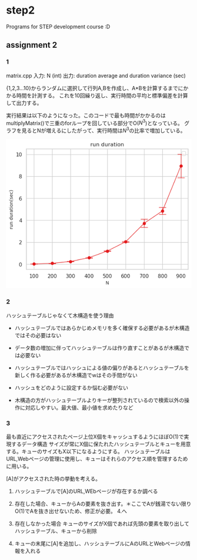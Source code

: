 # step2
Programs for STEP development course :D

## assignment 2
### 1 
matrix.cpp
入力: N (int) 
出力: duration average and duration variance (sec)

{1,2,3...10}からランダムに選択して行列A,Bを作成し、A*Bを計算するまでにかかる時間を計測する。
これを10回繰り返し、実行時間の平均と標準偏差を計算して出力する。

実行結果は以下のようになった。このコードで最も時間がかかるのは multiplyMatrix()で三重のforループを回している部分でO($N^3$)となっている。
グラフを見るとNが増えるにしたがって、実行時間は$N^3$の比率で増加している。

![](kadai2_1.png)

### 2
ハッシュテーブルじゃなくて木構造を使う理由

- ハッシュテーブルではあらかじめメモリを多く確保する必要があるが木構造ではその必要はない

- データ数の増加に伴ってハッシュテーブルは作り直すことがあるが木構造では必要ない

- ハッシュテーブルではハッシュによる値の偏りがあるとハッシュテーブルを新しく作る必要があるが木構造でwはその手間がない

- ハッシュをどのように設定するか悩む必要がない

- 木構造の方がハッシュテーブルよりキーが整列されているので検索以外の操作に対応しやすい。最大値、最小値を求めたりなど

### 3
最も直近にアクセスされたページ上位X個をキャッシュするようにほぼO(1)で実現するデータ構造
サイズが常にX個に保たれたハッシュテーブルとキューを用意する。キューのサイズもX以下になるようにする。
ハッシュテーブルはURL,Webページの管理に使用し、キューはそれらのアクセス順を管理するために用いる。

[A]がアクセスされた時の挙動を考える。

1. ハッシュテーブルで[A]のURL,WEbページが存在するか調べる

2. 存在した場合、キューからAの要素を抜き出す。＊ここでAが銭湯でない限りO(1)でAを抜き出せないため、修正が必要。
   4.へ

3. 存在しなかった場合
キューのサイズがX個であれば先頭の要素を取り出してハッシュテーブル、キューから削除

4. キューの末尾に[A]を追加し、ハッシュテーブルにAのURLとWebページの情報を入れる
